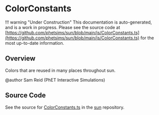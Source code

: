 # ColorConstants

!!! warning "Under Construction"
    This documentation is auto-generated, and is a work in progress. Please see the source code at
    [https://github.com/phetsims/sun/blob/main/js/ColorConstants.ts](https://github.com/phetsims/sun/blob/main/js/ColorConstants.ts) for the most up-to-date information.

## Overview

Colors that are reused in many places throughout sun.

@author Sam Reid (PhET Interactive Simulations)



## Source Code

See the source for [ColorConstants.ts](https://github.com/phetsims/sun/blob/main/js/ColorConstants.ts) in the [sun](https://github.com/phetsims/sun) repository.
